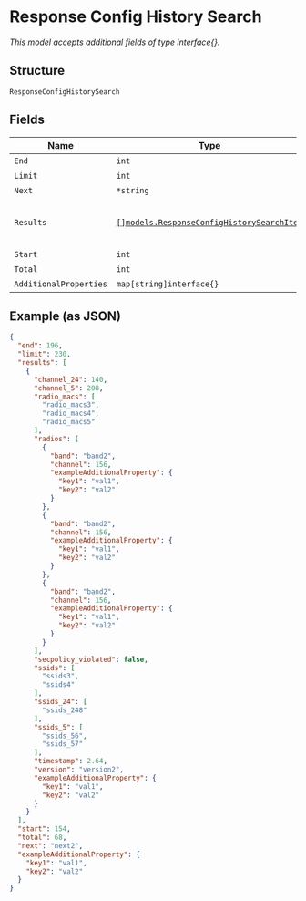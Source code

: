 
# Response Config History Search

*This model accepts additional fields of type interface{}.*

## Structure

`ResponseConfigHistorySearch`

## Fields

| Name | Type | Tags | Description |
|  --- | --- | --- | --- |
| `End` | `int` | Required | - |
| `Limit` | `int` | Required | - |
| `Next` | `*string` | Optional | - |
| `Results` | [`[]models.ResponseConfigHistorySearchItem`](../../doc/models/response-config-history-search-item.md) | Required | **Constraints**: *Unique Items Required* |
| `Start` | `int` | Required | - |
| `Total` | `int` | Required | - |
| `AdditionalProperties` | `map[string]interface{}` | Optional | - |

## Example (as JSON)

```json
{
  "end": 196,
  "limit": 230,
  "results": [
    {
      "channel_24": 140,
      "channel_5": 208,
      "radio_macs": [
        "radio_macs3",
        "radio_macs4",
        "radio_macs5"
      ],
      "radios": [
        {
          "band": "band2",
          "channel": 156,
          "exampleAdditionalProperty": {
            "key1": "val1",
            "key2": "val2"
          }
        },
        {
          "band": "band2",
          "channel": 156,
          "exampleAdditionalProperty": {
            "key1": "val1",
            "key2": "val2"
          }
        },
        {
          "band": "band2",
          "channel": 156,
          "exampleAdditionalProperty": {
            "key1": "val1",
            "key2": "val2"
          }
        }
      ],
      "secpolicy_violated": false,
      "ssids": [
        "ssids3",
        "ssids4"
      ],
      "ssids_24": [
        "ssids_248"
      ],
      "ssids_5": [
        "ssids_56",
        "ssids_57"
      ],
      "timestamp": 2.64,
      "version": "version2",
      "exampleAdditionalProperty": {
        "key1": "val1",
        "key2": "val2"
      }
    }
  ],
  "start": 154,
  "total": 68,
  "next": "next2",
  "exampleAdditionalProperty": {
    "key1": "val1",
    "key2": "val2"
  }
}
```


